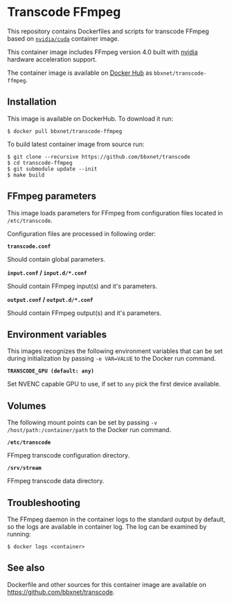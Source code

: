 Transcode FFmpeg
================

This repository contains Dockerfiles and scripts for transcode FFmpeg based on [`nvidia/cuda`](https://hub.docker.com/r/nvidia/cuda/) container image.

This container image includes FFmpeg version 4.0 built with [nvidia](https://developer.nvidia.com/ffmpeg) hardware acceleration support.

The container image is available on [Docker Hub](https://hub.docker.com/r/bbxnet/transcode-ffmpeg) as `bbxnet/transcode-ffmpeg`.


Installation
------------

This image is available on DockerHub. To download it run:

```
$ docker pull bbxnet/transcode-ffmpeg
```

To build latest container image from source run:

```
$ git clone --recursive https://github.com/bbxnet/transcode
$ cd transcode-ffmpeg
$ git submodule update --init
$ make build
```


FFmpeg parameters
-----------------

This image loads parameters for FFmpeg from configuration files located in `/etc/transcode`.

Configuration files are processed in following order:

**`transcode.conf`**

Should contain global parameters.

**`input.conf` / `input.d/*.conf`**

Should contain FFmpeg input(s) and it's parameters.

**`output.conf` / `output.d/*.conf`**

Should contain FFmpeg output(s) and it's parameters.


Environment variables
---------------------

This images recognizes the following environment variables that can be set during initialization by passing `-e VAR=VALUE` to the Docker run command.

**`TRANSCODE_GPU (default: any)`**

Set NVENC capable GPU to use, if set to `any` pick the first device available.


Volumes
-------

The following mount points can be set by passing `-v /host/path:/container/path` to the Docker run command.

**`/etc/transcode`**

FFmpeg transcode configuration directory.

**`/srv/stream`**

FFmpeg transcode data directory.


Troubleshooting
---------------

The FFmpeg daemon in the container logs to the standard output by default, so the logs are available in container log.
The log can be examined by running:

```
$ docker logs <container>
```


See also
--------

Dockerfile and other sources for this container image are available on https://github.com/bbxnet/transcode.
